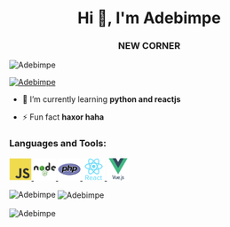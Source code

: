 <h1 align="center">Hi 👋, I'm Adebimpe</h1>
<h3 align="center">NEW CORNER</h3>

<p align="left"> <img src="https://komarev.com/ghpvc/?username=Adebimpe&label=Profile%20views&color=0e75b6&style=flat" alt="Adebimpe" /> </p>

<p align="left"> <a href="https://github.com/ryo-ma/github-profile-trophy"><img src="https://github-profile-trophy.vercel.app/?username=Adebimpe" alt="Adebimpe" /></a> </p>

- 🌱 I’m currently learning **python and reactjs**

- ⚡ Fun fact **haxor haha**

<p align="left">
</p>

<h3 align="left">Languages and Tools:</h3>
<p align="left"> <a href="https://developer.mozilla.org/en-US/docs/Web/JavaScript" target="_blank" rel="noreferrer"> <img src="https://raw.githubusercontent.com/devicons/devicon/master/icons/javascript/javascript-original.svg" alt="javascript" width="40" height="40"/> </a> <a href="https://nodejs.org" target="_blank" rel="noreferrer"> <img src="https://raw.githubusercontent.com/devicons/devicon/master/icons/nodejs/nodejs-original-wordmark.svg" alt="nodejs" width="40" height="40"/> </a> <a href="https://www.php.net" target="_blank" rel="noreferrer"> <img src="https://raw.githubusercontent.com/devicons/devicon/master/icons/php/php-original.svg" alt="php" width="40" height="40"/> </a> <a href="https://reactjs.org/" target="_blank" rel="noreferrer"> <img src="https://raw.githubusercontent.com/devicons/devicon/master/icons/react/react-original-wordmark.svg" alt="react" width="40" height="40"/> </a> <a href="https://vuejs.org/" target="_blank" rel="noreferrer"> <img src="https://raw.githubusercontent.com/devicons/devicon/master/icons/vuejs/vuejs-original-wordmark.svg" alt="vuejs" width="40" height="40"/> </a> </p>

<p><img align="left" src="https://github-readme-stats.vercel.app/api/top-langs?username=Adebimpe&show_icons=true&locale=en&layout=compact" alt="Adebimpe" /></p>

<p>&nbsp;<img align="center" src="https://github-readme-stats.vercel.app/api?username=Adebimpe&show_icons=true&locale=en" alt="Adebimpe" /></p>

<p><img align="center" src="https://github-readme-streak-stats.herokuapp.com/?user=Adebimpe&" alt="Adebimpe" /></p>
